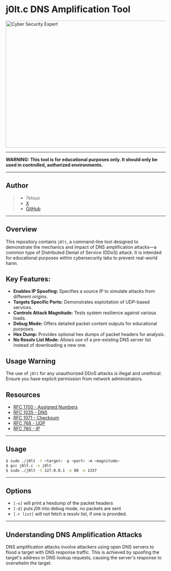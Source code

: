 # j0lt.c DNS Amplification Tool
<img src="https://github.com/7etsuo/j0lt-ddos-tool/assets/90065760/6609a809-d34a-487f-8f69-b960445b376e" alt="Cyber Security Expert" width="600" height="400">

------------------------------------------------------------

**WARNING: This tool is for educational purposes only. It should only be used in controlled, authorized environments.**

------------------------------------------------------------
## Author
> * 7etsuo 
> * [X](https://x.com/7etsuo)
> * [GitHub](https://github.com/7etsuo)

------------------------------------------------------------
## Overview
This repository contains `j0lt`, a command-line tool designed to demonstrate the mechanics and impact of DNS amplification attacks—a common type of Distributed Denial of Service (DDoS) attack. It is intended for educational purposes within cybersecurity labs to prevent real-world harm.

## Key Features:
- **Enables IP Spoofing:** Specifies a source IP to simulate attacks from different origins.
- **Targets Specific Ports:** Demonstrates exploitation of UDP-based services.
- **Controls Attack Magnitude:** Tests system resilience against various loads.
- **Debug Mode:** Offers detailed packet content outputs for educational purposes.
- **Hex Dump:** Provides optional hex dumps of packet headers for analysis.
- **No Resolv List Mode:** Allows use of a pre-existing DNS server list instead of downloading a new one.

## Usage Warning
The use of `j0lt` for any unauthorized DDoS attacks is illegal and unethical. Ensure you have explicit permission from network administrators.

## Resources
* [RFC 1700 - Assigned Numbers](https://datatracker.ietf.org/doc/html/rfc1700)
* [RFC 1035 - DNS](https://datatracker.ietf.org/doc/html/rfc1035)
* [RFC 1071 - Checksum](https://datatracker.ietf.org/doc/html/rfc1071)
* [RFC 768 - UDP](https://www.rfc-editor.org/rfc/rfc768.html)
* [RFC 760 - IP](https://www.rfc-editor.org/rfc/rfc760.html)

------------------------------------------------------------
## Usage
```bash
$ sudo ./j0lt -t <target> -p <port> -m <magnitude>
$ gcc j0lt.c -o j0lt
$ sudo ./j0lt -t 127.0.0.1 -p 80 -m 1337
```
 ------------------------------------------------------------
 ## Options
 - `[-x]` will print a hexdump of the packet headers
 - `[-d]` puts j0lt into debug mode, no packets are sent
 - `[-r list]` will not fetch a resolv list, if one is provided.
 ------------------------------------------------------------
## Understanding DNS Amplification Attacks
DNS amplification attacks involve attackers using open DNS servers to flood a target with DNS response traffic. This is achieved by spoofing the target's address in DNS lookup requests, causing the server's response to overwhelm the target.


